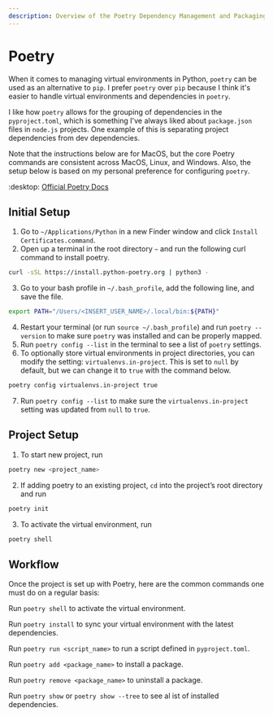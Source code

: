 ```yaml
---
description: Overview of the Poetry Dependency Management and Packaging Tool
---
```


# Poetry

When it comes to managing virtual environments in Python, `poetry` can be used as an alternative to `pip`. I prefer `poetry` over `pip` because I think it's easier to handle virtual environments and dependencies in `poetry`.&#x20;

I like how `poetry` allows for the grouping of dependencies in the `pyproject.toml`, which is something I've always liked about `package.json` files in `node.js` projects. One example of this is separating project dependencies from dev dependencies.

Note that the instructions below are for MacOS, but the core Poetry commands are consistent across MacOS, Linux, and Windows. Also, the setup below is based on my personal preference for configuring `poetry`.

:desktop: [Official Poetry Docs](https://python-poetry.org/)

## **Initial Setup**

1. Go to `~/Applications/Python` in a new Finder window and click `Install Certificates.command`.
2. Open up a terminal in the root directory `~` and run the following curl command to install poetry.

```bash
curl -sSL https://install.python-poetry.org | python3 -
```

3. Go to your bash profile in  `~/.bash_profile`, add the following line, and save the file.

```bash
export PATH="/Users/<INSERT_USER_NAME>/.local/bin:${PATH}"
```

4. Restart your terminal (or run `source ~/.bash_profile`) and run `poetry --version` to make sure `poetry` was installed and can be properly mapped.&#x20;
5. Run `poetry config --list` in the terminal to see a list of `poetry` settings.
6. To optionally store virtual environments in project directories, you can modify the setting: `virtualenvs.in-project`. This is set to `null` by default, but we  can change it to `true` with the command below.

```bash
poetry config virtualenvs.in-project true
```

7. Run `poetry config --list` to make sure the `virtualenvs.in-project` setting was updated from `null` to `true`.

## Project Setup

1. To start  new project, run

```bash
poetry new <project_name>
```

2. If adding poetry to an existing project, `cd` into the project’s root directory and run&#x20;

```bash
poetry init
```

3. To activate the virtual environment, run

```bash
poetry shell
```

## Workflow

Once the project is set up with Poetry, here are the common commands one must do on a regular basis:

Run `poetry shell` to activate the virtual environment.

Run `poetry install` to sync your virtual environment with the latest dependencies.

Run `poetry run <script_name>` to run a script defined in `pyproject.toml`.

Run `poetry add <package_name>` to install a package.

Run `poetry remove <package_name>` to uninstall a package.

Run `poetry show` or `poetry show --tree` to see al ist of installed dependencies.
